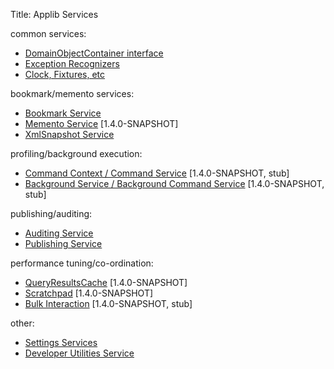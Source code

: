 Title: Applib Services

common services:

* [DomainObjectContainer interface](../../applib-guide/reference/DomainObjectContainer.html)
* [Exception Recognizers](./exception-recognizers.html)
* [Clock, Fixtures, etc](../../applib-guide/supporting-features/about.html)

bookmark/memento services:

* [Bookmark Service](./bookmark-service.html)
* [Memento Service](./memento-service.html) [1.4.0-SNAPSHOT]
* [XmlSnapshot Service](./xmlsnapshot-service.html)

profiling/background execution:

* [Command Context / Command Service](./command-context.html) [1.4.0-SNAPSHOT, stub]
* [Background Service / Background Command Service](./background-service.html) [1.4.0-SNAPSHOT, stub]

publishing/auditing:

* [Auditing Service](./auditing-service.html)
* [Publishing Service](./publishing-service.html)

performance tuning/co-ordination:

* [QueryResultsCache](./query-results-cache.html) [1.4.0-SNAPSHOT]
* [Scratchpad](./scratchpad.html) [1.4.0-SNAPSHOT]
* [Bulk Interaction](./bulk-interaction.html) [1.4.0-SNAPSHOT, stub]

other:

* [Settings Services](./settings-services.html)
* [Developer Utilities Service](./developer-utilities-service.html)


